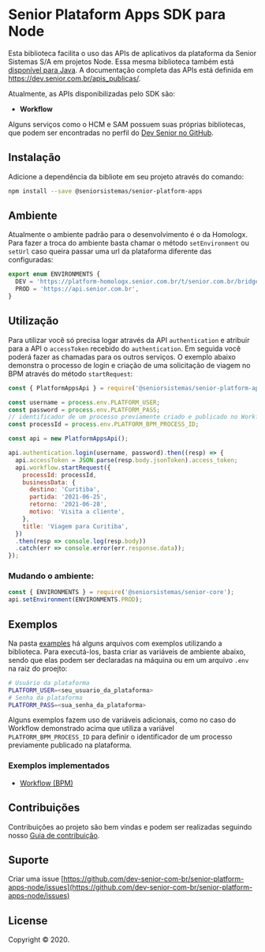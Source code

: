# Senior Plataform Apps SDK para Node

Esta biblioteca facilita o uso das APIs de aplicativos da plataforma da Senior Sistemas S/A em projetos Node. Essa mesma biblioteca também está [disponível para Java](https://github.com/dev-senior-com-br/senior-platform-apps-java). A documentação completa das APIs está definida em https://dev.senior.com.br/apis_publicas/.

Atualmente, as APIs disponibilizadas pelo SDK são:
- **Workflow**

Alguns serviços como o HCM e SAM possuem suas próprias bibliotecas, que podem ser encontradas no perfil do [Dev Senior no GitHub](https://github.com/dev-senior-com-br).

## Instalação

Adicione a dependência da bibliote em seu projeto através do comando:
```bash
npm install --save @seniorsistemas/senior-platform-apps
```

## Ambiente
Atualmente o ambiente padrão para o desenvolvimento é o da Homologx.
Para fazer a troca do ambiente basta chamar o método `setEnvironment` ou `setUrl` caso queira passar uma url da plataforma diferente das configuradas:

```javascript
export enum ENVIRONMENTS {
  DEV = 'https://platform-homologx.senior.com.br/t/senior.com.br/bridge/1.0',
  PROD = 'https://api.senior.com.br',
}
```

## Utilização

Para utilizar você só precisa logar através da API `authentication` e atribuir para a API o `accessToken` recebido do `authentication`. Em seguida você poderá fazer as chamadas para os outros serviços. O exemplo abaixo demonstra o processo de login e criação de uma solicitação de viagem no BPM através do método `startRequest`:

```javascript
const { PlatformAppsApi } = require('@seniorsistemas/senior-platform-apps');

const username = process.env.PLATFORM_USER;
const password = process.env.PLATFORM_PASS;
// identificador de um processo previamente criado e publicado no Workflow
const processId = process.env.PLATFORM_BPM_PROCESS_ID;

const api = new PlatformAppsApi();

api.authentication.login(username, password).then((resp) => {
  api.accessToken = JSON.parse(resp.body.jsonToken).access_token;
  api.workflow.startRequest({
    processId: processId,
    businessData: {
      destino: 'Curitiba',
      partida: '2021-06-25',
      retorno: '2021-06-28',
      motivo: 'Visita a cliente',
    },
    title: 'Viagem para Curitiba',
  })
  .then(resp => console.log(resp.body))
  .catch(err => console.error(err.response.data));
});
```

### Mudando o ambiente:

```javascript
const { ENVIRONMENTS } = require('@seniorsistemas/senior-core');
api.setEnvironment(ENVIRONMENTS.PROD);
```

## Exemplos

Na pasta [examples](examples) há alguns arquivos com exemplos utilizando a biblioteca. Para executá-los, basta criar as variáveis de ambiente abaixo, sendo que elas podem ser declaradas na máquina ou em um arquivo `.env` na raiz do proejto:

```bash
# Usuário da plataforma
PLATFORM_USER=<seu_usuario_da_plataforma>
# Senha da plataforma
PLATFORM_PASS=<sua_senha_da_plataforma>
```

Alguns exemplos fazem uso de variáveis adicionais, como no caso do Workflow demonstrado acima que utiliza a variável `PLATFORM_BPM_PROCESS_ID` para definir o identificador de um processo previamente publicado na plataforma.

### Exemplos implementados

* [Workflow (BPM)](examples/workflow-examples.js)

## Contribuições

Contribuições ao projeto são bem vindas e podem ser realizadas seguindo nosso [Guia de contribuição](https://dev.senior.com.br/guia-de-contribuicao/).

## Suporte

Criar uma issue [https://github.com/dev-senior-com-br/senior-platform-apps-node/issues](https://github.com/dev-senior-com-br/senior-platform-apps-node/issues)

## License

Copyright © 2020.
